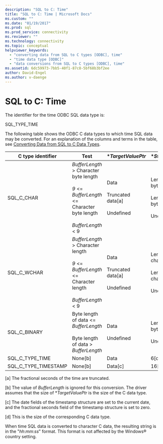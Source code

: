 ```yaml
---
description: "SQL to C: Time"
title: "SQL to C: Time | Microsoft Docs"
ms.custom: ""
ms.date: "01/19/2017"
ms.prod: sql
ms.prod_service: connectivity
ms.reviewer: ""
ms.technology: connectivity
ms.topic: conceptual
helpviewer_keywords: 
  - "converting data from SQL to C types [ODBC], time"
  - "time data type [ODBC]"
  - "data conversions from SQL to C types [ODBC], time"
ms.assetid: 6dc59973-7bb5-40f1-87c8-5bf68b3bf2ee
author: David-Engel
ms.author: v-daenge
---
```

# SQL to C: Time
The identifier for the time ODBC SQL data type is:  
  
 SQL_TYPE_TIME  
  
 The following table shows the ODBC C data types to which time SQL data may be converted. For an explanation of the columns and terms in the table, see [Converting Data from SQL to C Data Types](../../../odbc/reference/appendixes/converting-data-from-sql-to-c-data-types.md).  
  
|C type identifier|Test|**TargetValuePtr*|**StrLen_or_IndPtr*|SQLSTATE|  
|-----------------------|----------|------------------------|----------------------------|--------------|  
|SQL_C_CHAR|*BufferLength* > Character byte length<br /><br /> *9* <= *BufferLength* <= Character byte length<br /><br /> *BufferLength* < 9|Data<br /><br /> Truncated data[a]<br /><br /> Undefined|Length of data in bytes<br /><br /> Length of data in bytes<br /><br /> Undefined|n/a<br /><br /> 01004<br /><br /> 22003|  
|SQL_C_WCHAR|*BufferLength* > Character length<br /><br /> *9* <= *BufferLength* <= Character length<br /><br /> *BufferLength* < 9|Data<br /><br /> Truncated data[a]<br /><br /> Undefined|Length of data in characters<br /><br /> Length of data in characters<br /><br /> Undefined|n/a<br /><br /> 01004<br /><br /> 22003|  
|SQL_C_BINARY|Byte length of data <= *BufferLength*<br /><br /> Byte length of data > *BufferLength*|Data<br /><br /> Undefined|Length of data in bytes<br /><br /> Undefined|n/a<br /><br /> 22003|  
|SQL_C_TYPE_TIME|None[b]|Data|6[d]|n/a|  
|SQL_C_TYPE_TIMESTAMP|None[b]|Data[c]|16[d]|n/a|  
  
 [a]   The fractional seconds of the time are truncated.  
  
 [b]   The value of *BufferLength* is ignored for this conversion. The driver assumes that the size of **TargetValuePtr* is the size of the C data type.  
  
 [c]   The date fields of the timestamp structure are set to the current date, and the fractional seconds field of the timestamp structure is set to zero.  
  
 [d]   This is the size of the corresponding C data type.  
  
 When time SQL data is converted to character C data, the resulting string is in the "*hh*:*mm*:*ss*" format. This format is not affected by the Windows® country setting.

